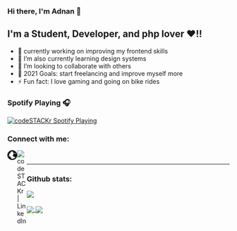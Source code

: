 ### Hi there, I'm Adnan 👋

## I'm a Student, Developer, and php lover ❤!!

- 🔭 currently working on improving my frontend skills
- 🌱 I’m also currently learning design systems
- 👯 I’m looking to collaborate with others
- 🥅 2021 Goals: start freelancing and improve myself more
- ⚡ Fun fact: I love gaming and going on bike rides
### Spotify Playing 🎧

[<img src="https://now-playing-codestackr.vercel.app/api/spotify-playing" alt="codeSTACKr Spotify Playing" width="350" />](https://open.spotify.com/user/31padjfhsdrcfpcpzichwslhuryy?si=93643ba34b5b4036)

### Connect with me:

[<img align="left" alt="codeSTACKr.com" width="22px" src="https://raw.githubusercontent.com/iconic/open-iconic/master/svg/globe.svg" />](https://www.facebook.com/bouthir.adnan)
[<img align="left" alt="codeSTACKr | LinkedIn" width="22px" src="https://cdn.jsdelivr.net/npm/simple-icons@v3/icons/linkedin.svg" />](https://www.linkedin.com/in/adnane-bouthir-54876b209/)


<br />

---

### Github stats:

<a href="https://github.com/adnanbouthir"><img src="https://img.shields.io/github/followers/adnanbouthir?label=Follow&style=social"></a>

<a href="https://github.com/adnanbouthir?tab=repositories">
  <img align="center" src="https://github-readme-stats.vercel.app/api/top-langs/?username=adnanbouthir&theme=dark"/>
</a>

<a href="https://github.com/adnanbouthir?tab=repositories">
 <img align="center" src="https://github-readme-stats.vercel.app/api?username=adnanbouthir&line_height=40&show_icons=true&theme=dark">
</a>
